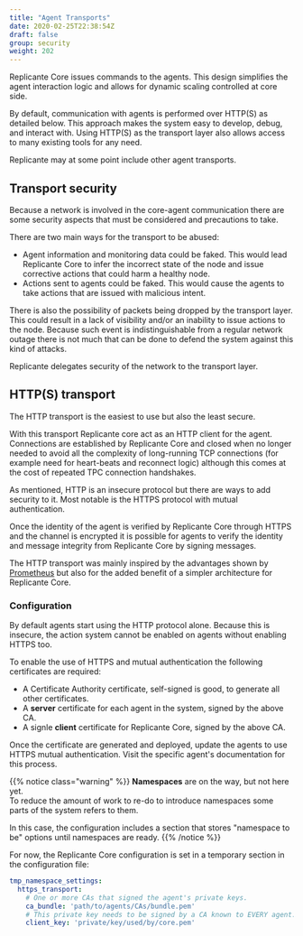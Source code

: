 ```yaml
---
title: "Agent Transports"
date: 2020-02-25T22:38:54Z
draft: false
group: security
weight: 202
---
```


Replicante Core issues commands to the agents.
This design simplifies the agent interaction logic and allows for dynamic scaling controlled at core side.

By default, communication with agents is performed over HTTP(S) as detailed below.
This approach makes the system easy to develop, debug, and interact with.
Using HTTP(S) as the transport layer also allows access to many existing tools for any need.

Replicante may at some point include other agent transports.


## Transport security
Because a network is involved in the core-agent communication there are
some security aspects that must be considered and precautions to take.

There are two main ways for the transport to be abused:

  * Agent information and monitoring data could be faked.
    This would lead Replicante Core to infer the incorrect state of the node and issue
    corrective actions that could harm a healthy node.
  * Actions sent to agents could be faked.
    This would cause the agents to take actions that are issued with malicious intent.

There is also the possibility of packets being dropped by the transport layer.
This could result in a lack of visibility and/or an inability to issue actions to the node.
Because such event is indistinguishable from a regular network outage there is not much
that can be done to defend the system against this kind of attacks.

Replicante delegates security of the network to the transport layer.


## HTTP(S) transport
The HTTP transport is the easiest to use but also the least secure.

With this transport Replicante core act as an HTTP client for the agent.
Connections are established by Replicante Core and closed when no longer needed to avoid all
the complexity of long-running TCP connections (for example need for heart-beats and reconnect logic)
although this comes at the cost of repeated TPC connection handshakes.

As mentioned, HTTP is an insecure protocol but there are ways to add security to it.
Most notable is the HTTPS protocol with mutual authentication.

Once the identity of the agent is verified by Replicante Core through HTTPS and the
channel is encrypted it is possible for agents to verify the identity and message
integrity from Replicante Core by signing messages.

The HTTP transport was mainly inspired by the advantages shown by
[Prometheus](https://prometheus.io/docs/introduction/faq/#why-do-you-pull-rather-than-push?)
but also for the added benefit of a simpler architecture for Replicante Core.


### Configuration
By default agents start using the HTTP protocol alone.
Because this is insecure, the action system cannot be enabled on agents without enabling HTTPS too.

To enable the use of HTTPS and mutual authentication the following certificates are required:

  * A Certificate Authority certificate, self-signed is good, to generate all other certificates.
  * A **server** certificate for each agent in the system, signed by the above CA.
  * A signle **client** certificate for Replicante Core, signed by the above CA.

Once the certificate are generated and deployed, update the agents to use HTTPS mutual authentication.
Visit the specific agent's documentation for this process.

{{% notice class="warning" %}}
**Namespaces** are on the way, but not here yet.  
To reduce the amount of work to re-do to introduce namespaces some parts of the system refers to them.

In this case, the configuration includes a section that stores "namespace to be" options
until namespaces are ready.
{{% /notice %}}

For now, the Replicante Core configuration is set in a temporary section in the configuration file:
```yaml
tmp_namespace_settings:
  https_transport:
    # One or more CAs that signed the agent's private keys.
    ca_bundle: 'path/to/agents/CAs/bundle.pem'
    # This private key needs to be signed by a CA known to EVERY agent.
    client_key: 'private/key/used/by/core.pem'
```
